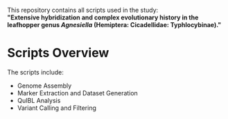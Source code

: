 This repository contains all scripts used in the study:  
**"Extensive hybridization and complex evolutionary history in the leafhopper genus *Agnesiella* (Hemiptera: Cicadellidae: Typhlocybinae)."**

# Scripts Overview

The scripts include:
- Genome Assembly
- Marker Extraction and Dataset Generation
- QuIBL Analysis
- Variant Calling and Filtering
